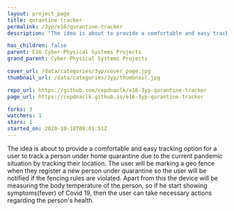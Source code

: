 ```yaml
---
layout: project_page
title: qurantine tracker
permalink: /3yp/e16/qurantine-tracker
description: "The idea is about to provide a comfortable and easy tracking option for a user to track a person under home quarantine due to the current pandemic situation by tracking their location. The user will be marking a geo fence when they register a new person under quarantine so the user will be notified if the fencing rules are violated. Apart from this the device will be measuring the body temperature of the person, so if he start showing symptoms(fever) of Covid 19, then the user can take necessary actions regarding the person's health. "

has_children: false
parent: E16 Cyber-Physical Systems Projects
grand_parent: Cyber-Physical Systems Projects

cover_url: /data/categories/3yp/cover_page.jpg
thumbnail_url: /data/categories/3yp/thumbnail.jpg

repo_url: https://github.com/cepdnaclk/e16-3yp-qurantine-tracker
page_url: https://cepdnaclk.github.io/e16-3yp-qurantine-tracker

forks: 3
watchers: 1
stars: 1
started_on: 2020-10-18T09:01:51Z
---
```

The idea is about to provide a comfortable and easy tracking option for a user to track a person under home quarantine due to the current pandemic situation by tracking their location. The user will be marking a geo fence when they register a new person under quarantine so the user will be notified if the fencing rules are violated. Apart from this the device will be measuring the body temperature of the person, so if he start showing symptoms(fever) of Covid 19, then the user can take necessary actions regarding the person's health. 

